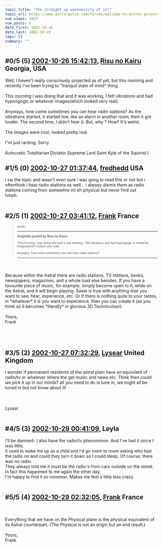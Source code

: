 ```yaml
---
topic_title: "The straight up wacknessity of it!"
topic_url: https://www.astralpulse.com/forums/welcome-to-astral-projection-experiences!/the-straight-up-wacknessity-of-it%21
num_views: 2823
num_posts: 6
date_first: 2002-10-26
date_last: 2002-10-29
tags: []
summary: ""
---
```


## \#0/5 (5) [2002-10-26 15:42:13](https://www.astralpulse.com/forums/index.php?msg=118089), [Risu no Kairu](https://www.astralpulse.com/forums/profile/?u=430) Georgia, USA ##
<section>
Well, I haven't really consciously projected as of yet, but this morning and recently I've been trying to "tranquil state of mind" thing.
<br>
<br>
This morning I was doing that and it was working, I felt vibrations and had hypnogogic or whatever images(which looked very real).
<br>
<br>
Anyways, how come sometimes you can hear radio stations? As the vibrations started, it started low, like an alarm in another room, then it got louder. The second time, I didn't hear it. But, why ? How? It's weird.
<br>
<br>
The images were cool, looked pretty real.
<br>
<br>
I"m just ranting. Sorry.
<br>
<br>
Autocratic Totalitarian Dictator Supreme Lord Saint Kyle of the Squirrel I
</section>

## \#1/5 (0) [2002-10-27 01:37:44](https://www.astralpulse.com/forums/index.php?msg=15287), [fredhedd](https://www.astralpulse.com/forums/profile/?u=692) USA ##
<section>
i sw the topic and wasn't even sure i was gong to read this or not but i oftenthink i hear radio stations as well .  i alwasy dismis them as radio stations coming from somewhre int eh physical but never find out
<br>
hmph.
<br>
<br>
</section>

## \#2/5 (1) [2002-10-27 03:41:12](https://www.astralpulse.com/forums/index.php?msg=15289), [Frank](https://www.astralpulse.com/forums/profile/?u=359) France ##
<section>
<blockquote id="quote">
 <font face='"Arial"' id="quote" size="1">
  quote:
  <hr height="1" id="quote" noshade=""/>
  <b>
   Originally posted by Risu no Kairu:
  </b>
  <br>
  <br>
  This morning I was doing that and it was working, I felt vibrations and had hypnogogic or whatever images(which looked very real).
  <br>
  <br>
  Anyways, how come sometimes you can hear radio stations?
  <br>
  <hr height="1" id="quote" noshade=""/>
 </font>
</blockquote>
<br>
<br>
Because within the Astral there are radio stations, TV stations, books, newspapers, magazines, and a whole load else besides. If you have a favourite piece of music, for example, simply become open to it, while on the Astral, and it will begin playing. Same is true with anything else you want to see, hear, experience, etc. Or if there is nothing quite to your tastes, in *whatever* it is you want to experience, then you can create it (as you think so it becomes *literally* in glorious 3D Technicolour).
<br>
<br>
Yours,
<br>
Frank
<br>
<br>
<br>
<br>
</section>

## \#3/5 (2) [2002-10-27 07:32:29](https://www.astralpulse.com/forums/index.php?msg=15299), [Lysear](https://www.astralpulse.com/forums/profile/?u=1214) United Kingdom ##
<section>
i wonder if permanent residents of the astral plain have an equivilent of radio/tv or whatever where the get music and news etc. Think then could we pick it up in our minds? all you need to do is tune in, we might all be tuned in but not know about it!
<br>
<br>
<br>
<br>
Lysear
<br>
<br>
</section>

## \#4/5 (3) [2002-10-29 00:41:09](https://www.astralpulse.com/forums/index.php?msg=15451), Leyla  ##
<section>
I'll be damned- I also have the radio/tv phenominon. And I've had it since I was little.
<br>
It used to wake me up as a child and I'd go room to room asking who had the radio on and could they turn it down so I could sleep. Of course, there was no radio.
<br>
They always told me it must be the radio's from cars outside on the street.
<br>
In fact this happened to me again the other day.
<br>
I'm happy to find it so common. Makes me feel a little less crazy.
<br>
<br>
</section>

## \#5/5 (4) [2002-10-29 02:32:05](https://www.astralpulse.com/forums/index.php?msg=15455), [Frank](https://www.astralpulse.com/forums/profile/?u=359) France ##
<section>
<br>
<br>
Everything that we have on the Physical plane is the physical equivalent of its Astral counterpart. (The Physical is not an origin but an end result.)
<br>
<br>
Yours,
<br>
Frank
<br>
<br>
<br>
<br>
<br>
</section>